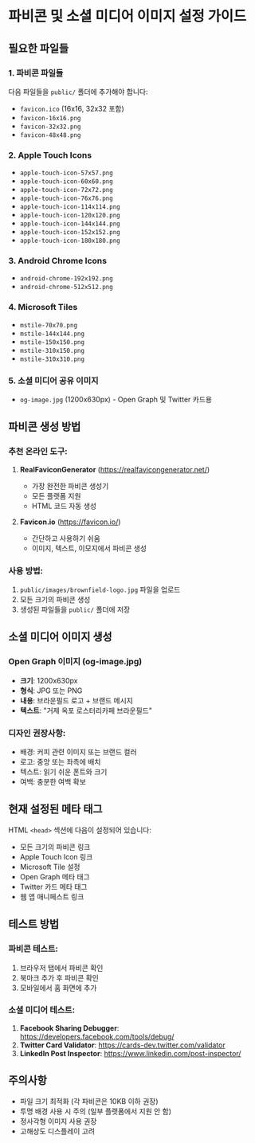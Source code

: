 # 파비콘 및 소셜 미디어 이미지 설정 가이드

## 필요한 파일들

### 1. 파비콘 파일들
다음 파일들을 `public/` 폴더에 추가해야 합니다:

- `favicon.ico` (16x16, 32x32 포함)
- `favicon-16x16.png`
- `favicon-32x32.png`
- `favicon-48x48.png`

### 2. Apple Touch Icons
- `apple-touch-icon-57x57.png`
- `apple-touch-icon-60x60.png`
- `apple-touch-icon-72x72.png`
- `apple-touch-icon-76x76.png`
- `apple-touch-icon-114x114.png`
- `apple-touch-icon-120x120.png`
- `apple-touch-icon-144x144.png`
- `apple-touch-icon-152x152.png`
- `apple-touch-icon-180x180.png`

### 3. Android Chrome Icons
- `android-chrome-192x192.png`
- `android-chrome-512x512.png`

### 4. Microsoft Tiles
- `mstile-70x70.png`
- `mstile-144x144.png`
- `mstile-150x150.png`
- `mstile-310x150.png`
- `mstile-310x310.png`

### 5. 소셜 미디어 공유 이미지
- `og-image.jpg` (1200x630px) - Open Graph 및 Twitter 카드용

## 파비콘 생성 방법

### 추천 온라인 도구:
1. **RealFaviconGenerator** (https://realfavicongenerator.net/)
   - 가장 완전한 파비콘 생성기
   - 모든 플랫폼 지원
   - HTML 코드 자동 생성

2. **Favicon.io** (https://favicon.io/)
   - 간단하고 사용하기 쉬움
   - 이미지, 텍스트, 이모지에서 파비콘 생성

### 사용 방법:
1. `public/images/brownfield-logo.jpg` 파일을 업로드
2. 모든 크기의 파비콘 생성
3. 생성된 파일들을 `public/` 폴더에 저장

## 소셜 미디어 이미지 생성

### Open Graph 이미지 (og-image.jpg)
- **크기**: 1200x630px
- **형식**: JPG 또는 PNG
- **내용**: 브라운필드 로고 + 브랜드 메시지
- **텍스트**: "거제 옥포 로스터리카페 브라운필드"

### 디자인 권장사항:
- 배경: 커피 관련 이미지 또는 브랜드 컬러
- 로고: 중앙 또는 좌측에 배치
- 텍스트: 읽기 쉬운 폰트와 크기
- 여백: 충분한 여백 확보

## 현재 설정된 메타 태그

HTML `<head>` 섹션에 다음이 설정되어 있습니다:
- 모든 크기의 파비콘 링크
- Apple Touch Icon 링크
- Microsoft Tile 설정
- Open Graph 메타 태그
- Twitter 카드 메타 태그
- 웹 앱 매니페스트 링크

## 테스트 방법

### 파비콘 테스트:
1. 브라우저 탭에서 파비콘 확인
2. 북마크 추가 후 파비콘 확인
3. 모바일에서 홈 화면에 추가

### 소셜 미디어 테스트:
1. **Facebook Sharing Debugger**: https://developers.facebook.com/tools/debug/
2. **Twitter Card Validator**: https://cards-dev.twitter.com/validator
3. **LinkedIn Post Inspector**: https://www.linkedin.com/post-inspector/

## 주의사항

- 파일 크기 최적화 (각 파비콘은 10KB 이하 권장)
- 투명 배경 사용 시 주의 (일부 플랫폼에서 지원 안 함)
- 정사각형 이미지 사용 권장
- 고해상도 디스플레이 고려 